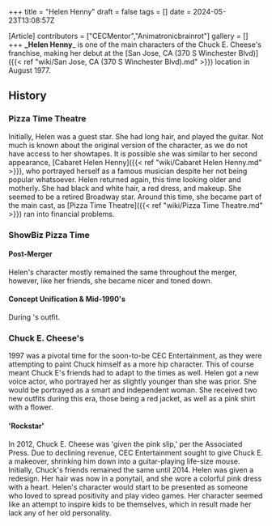 +++
title = "Helen Henny"
draft = false
tags = []
date = 2024-05-23T13:08:57Z

[Article]
contributors = ["CECMentor","Animatronicbrainrot"]
gallery = []
+++
**_Helen Henny**_ is one of the main characters of the Chuck E. Cheese's franchise, making her debut at the [San Jose, CA (370 S Winchester Blvd)]({{< ref "wiki/San Jose, CA (370 S Winchester Blvd).md" >}}) location in August 1977.

## History ##

### Pizza Time Theatre ###
Initially, Helen was a guest star. She had long hair, and played the guitar. Not much is known about the original version of the character, as we do not have access to her showtapes. It is possible she was similar to her second appearance, [Cabaret Helen Henny]({{< ref "wiki/Cabaret Helen Henny.md" >}}), who portrayed herself as a famous musician despite her not being popular whatsoever. Helen returned again, this time looking older and motherly. She had black and white hair, a red dress, and makeup. She seemed to be a retired Broadway star. Around this time, she became part of the main cast, as [Pizza Time Theatre]({{< ref "wiki/Pizza Time Theatre.md" >}}) ran into financial problems.

### ShowBiz Pizza Time ###

#### Post-Merger ####
Helen's character mostly remained the same throughout the merger, however, like her friends, she became nicer and toned down.

#### Concept Unification & Mid-1990's ####
During 's outfit.

### Chuck E. Cheese's ###
1997 was a pivotal time for the soon-to-be CEC Entertainment, as they were attempting to paint Chuck himself as a more hip character. This of course meant Chuck E's friends had to adapt to the times as well. Helen got a new voice actor, who portrayed her as slightly younger than she was prior. She would be portrayed as a smart and independent woman. She received two new outfits during this era, those being a red jacket, as well as a pink shirt with a flower.

#### 'Rockstar' ####
In 2012, Chuck E. Cheese was 'given the pink slip,' per the Associated Press. Due to declining revenue, CEC Entertainment sought to give Chuck E. a makeover, shrinking him down into a guitar-playing life-size mouse. Initially, Chuck's friends remained the same until 2014. Helen was given a redesign. Her hair was now in a ponytail, and she wore a colorful pink dress with a heart. Helen's character would start to be presented as someone who loved to spread positivity and play video games. Her character seemed like an attempt to inspire kids to be themselves, which in result made her lack any of her old personality.